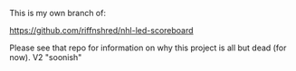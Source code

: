 This is my own branch of:

https://github.com/riffnshred/nhl-led-scoreboard

Please see that repo for information on why this project is all but dead (for now).  V2 "soonish"

